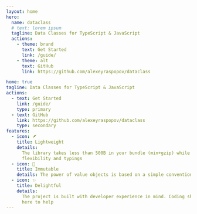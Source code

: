 ```yaml
---
layout: home
hero:
  name: dataclass
  # text: lorem ipsum
  tagline: Data Classes for TypeScript & JavaScript
  actions:
    - theme: brand
      text: Get Started
      link: /guide/
    - theme: alt
      text: GitHub
      link: https://github.com/alexeyraspopov/dataclass

home: true
tagline: Data Classes for TypeScript & JavaScript
actions:
  - text: Get Started
    link: /guide/
    type: primary
  - text: GitHub
    link: https://github.com/alexeyraspopov/dataclass
    type: secondary
features:
  - icon: 🪶
    title: Lightweight
    details:
      The library takes less than 500B in your bundle (min+gzip) while still providing a lot of
      flexibility and typings
  - icon: 🧱
    title: Immutable
    details: The power of value objects is based on a simple convention that objects never mutate
  - icon: ✨
    title: Delightful
    details:
      The project is built with developer experience in mind. Coding should be easy and dataclass is
      here to help
---
```


<style>
:root {
  --vp-home-hero-name-color: transparent;
  --vp-home-hero-name-background: linear-gradient(-30deg, hsl(200deg 100% 65%), var(--vp-c-brand-dark));
}
</style>
